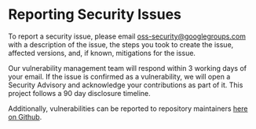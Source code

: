 # Reporting Security Issues

To report a security issue, please email
[oss-security@googlegroups.com](mailto:oss-security@googlegroups.com)
with a description of the issue, the steps you took to create the issue,
affected versions, and, if known, mitigations for the issue.

Our vulnerability management team will respond within 3 working days of your
email. If the issue is confirmed as a vulnerability, we will open a
Security Advisory and acknowledge your contributions as part of it. This project
follows a 90 day disclosure timeline.

Additionally, vulnerabilities can be reported to repository maintainers
[here on Github](https://github.com/khulnasoft-lab/malicious-packages/security/advisories/new).
